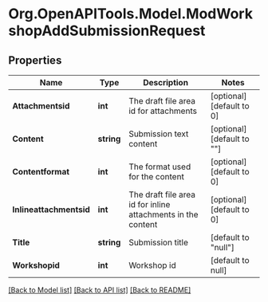 # Org.OpenAPITools.Model.ModWorkshopAddSubmissionRequest

## Properties

Name | Type | Description | Notes
------------ | ------------- | ------------- | -------------
**Attachmentsid** | **int** | The draft file area id for attachments | [optional] [default to 0]
**Content** | **string** | Submission text content | [optional] [default to ""]
**Contentformat** | **int** | The format used for the content | [optional] [default to 0]
**Inlineattachmentsid** | **int** | The draft file area id for inline attachments in the content | [optional] [default to 0]
**Title** | **string** | Submission title | [default to "null"]
**Workshopid** | **int** | Workshop id | [default to null]

[[Back to Model list]](../README.md#documentation-for-models) [[Back to API list]](../README.md#documentation-for-api-endpoints) [[Back to README]](../README.md)


